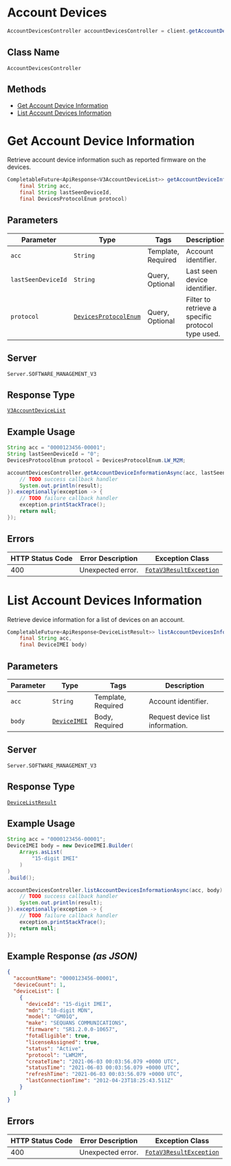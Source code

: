 # Account Devices

```java
AccountDevicesController accountDevicesController = client.getAccountDevicesController();
```

## Class Name

`AccountDevicesController`

## Methods

* [Get Account Device Information](../../doc/controllers/account-devices.md#get-account-device-information)
* [List Account Devices Information](../../doc/controllers/account-devices.md#list-account-devices-information)


# Get Account Device Information

Retrieve account device information such as reported firmware on the devices.

```java
CompletableFuture<ApiResponse<V3AccountDeviceList>> getAccountDeviceInformationAsync(
    final String acc,
    final String lastSeenDeviceId,
    final DevicesProtocolEnum protocol)
```

## Parameters

| Parameter | Type | Tags | Description |
|  --- | --- | --- | --- |
| `acc` | `String` | Template, Required | Account identifier. |
| `lastSeenDeviceId` | `String` | Query, Optional | Last seen device identifier. |
| `protocol` | [`DevicesProtocolEnum`](../../doc/models/devices-protocol-enum.md) | Query, Optional | Filter to retrieve a specific protocol type used. |

## Server

`Server.SOFTWARE_MANAGEMENT_V3`

## Response Type

[`V3AccountDeviceList`](../../doc/models/v3-account-device-list.md)

## Example Usage

```java
String acc = "0000123456-00001";
String lastSeenDeviceId = "0";
DevicesProtocolEnum protocol = DevicesProtocolEnum.LW_M2M;

accountDevicesController.getAccountDeviceInformationAsync(acc, lastSeenDeviceId, protocol).thenAccept(result -> {
    // TODO success callback handler
    System.out.println(result);
}).exceptionally(exception -> {
    // TODO failure callback handler
    exception.printStackTrace();
    return null;
});
```

## Errors

| HTTP Status Code | Error Description | Exception Class |
|  --- | --- | --- |
| 400 | Unexpected error. | [`FotaV3ResultException`](../../doc/models/fota-v3-result-exception.md) |


# List Account Devices Information

Retrieve device information for a list of devices on an account.

```java
CompletableFuture<ApiResponse<DeviceListResult>> listAccountDevicesInformationAsync(
    final String acc,
    final DeviceIMEI body)
```

## Parameters

| Parameter | Type | Tags | Description |
|  --- | --- | --- | --- |
| `acc` | `String` | Template, Required | Account identifier. |
| `body` | [`DeviceIMEI`](../../doc/models/device-imei.md) | Body, Required | Request device list information. |

## Server

`Server.SOFTWARE_MANAGEMENT_V3`

## Response Type

[`DeviceListResult`](../../doc/models/device-list-result.md)

## Example Usage

```java
String acc = "0000123456-00001";
DeviceIMEI body = new DeviceIMEI.Builder(
    Arrays.asList(
        "15-digit IMEI"
    )
)
.build();

accountDevicesController.listAccountDevicesInformationAsync(acc, body).thenAccept(result -> {
    // TODO success callback handler
    System.out.println(result);
}).exceptionally(exception -> {
    // TODO failure callback handler
    exception.printStackTrace();
    return null;
});
```

## Example Response *(as JSON)*

```json
{
  "accountName": "0000123456-00001",
  "deviceCount": 1,
  "deviceList": [
    {
      "deviceId": "15-digit IMEI",
      "mdn": "10-digit MDN",
      "model": "GM01Q",
      "make": "SEQUANS COMMUNICATIONS",
      "firmware": "SR1.2.0.0-10657",
      "fotaEligible": true,
      "licenseAssigned": true,
      "status": "Active",
      "protocol": "LWM2M",
      "createTime": "2021-06-03 00:03:56.079 +0000 UTC",
      "statusTime": "2021-06-03 00:03:56.079 +0000 UTC",
      "refreshTime": "2021-06-03 00:03:56.079 +0000 UTC",
      "lastConnectionTime": "2012-04-23T18:25:43.511Z"
    }
  ]
}
```

## Errors

| HTTP Status Code | Error Description | Exception Class |
|  --- | --- | --- |
| 400 | Unexpected error. | [`FotaV3ResultException`](../../doc/models/fota-v3-result-exception.md) |

